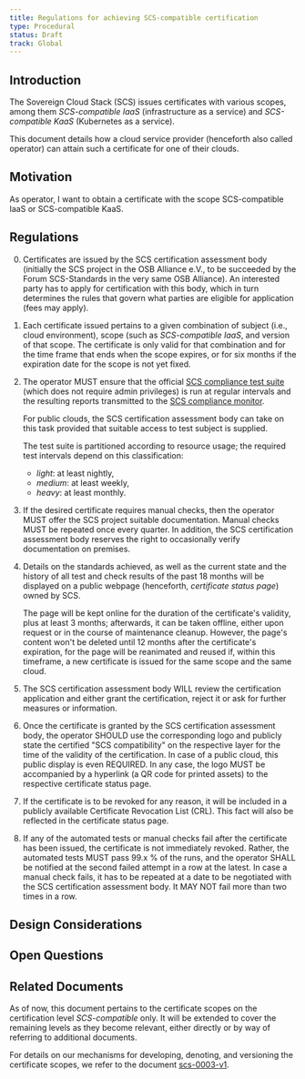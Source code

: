 ```yaml
---
title: Regulations for achieving SCS-compatible certification
type: Procedural
status: Draft
track: Global
---
```


## Introduction

The Sovereign Cloud Stack (SCS) issues certificates with various scopes, among them _SCS-compatible IaaS_ (infrastructure as a service) and _SCS-compatible KaaS_ (Kubernetes as a service).

This document details how a cloud service provider (henceforth also called operator) can attain such a certificate for one of their clouds.

## Motivation

As operator, I want to obtain a certificate with the scope SCS-compatible IaaS or SCS-compatible KaaS.

## Regulations

0. Certificates are issued by the SCS certification assessment body (initially the SCS project in the OSB Alliance e.V., to be succeeded by the Forum SCS-Standards in the very same OSB Alliance). An interested party has to apply for certification with this body, which in turn determines the rules that govern what parties are eligible for application (fees may apply).

1. Each certificate issued pertains to a given combination of subject (i.e., cloud environment), scope (such as _SCS-compatible IaaS_, and version of that scope. The certificate is only valid for that combination and for the time frame that ends when the scope expires, or for six months if the expiration date for the scope is not yet fixed.

2. The operator MUST ensure that the official [SCS compliance test suite](https://github.com/SovereignCloudStack/standards/tree/main/Tests) (which does not require admin privileges) is run at regular intervals and the resulting reports transmitted to the [SCS compliance monitor](https://github.com/SovereignCloudStack/standards/tree/main/compliance-monitor).

   For public clouds, the SCS certification assessment body can take on this task provided that suitable access to test subject is supplied.

   The test suite is partitioned according to resource usage; the required test intervals depend on this classification:

    - _light_: at least nightly,
    - _medium_: at least weekly,
    - _heavy_: at least monthly.

3. If the desired certificate requires manual checks, then the operator MUST offer the SCS project suitable documentation. Manual checks MUST be repeated once every quarter. In addition, the SCS certification assessment body reserves the right to occasionally verify documentation on premises.

4. Details on the standards achieved, as well as the current state and the history of all test and check results of the past 18 months will be displayed on a public webpage (henceforth, _certificate status page_) owned by SCS.

   The page will be kept online for the duration of the certificate's validity, plus at least 3 months; afterwards, it can be taken offline, either upon request or in the course of maintenance cleanup. However, the page's content won't be deleted until 12 months after the certificate's expiration, for the page will be reanimated and reused if, within this timeframe, a new certificate is issued for the same scope and the same cloud.

5. The SCS certification assessment body WILL review the certification application and either grant the certification, reject it or ask for further measures or information.

6. Once the certificate is granted by the SCS certification assessment body, the operator SHOULD use the corresponding logo and publicly state the certified "SCS compatibility" on the respective layer for the time of the validity of the certification. In case of a public cloud, this public display is even REQUIRED. In any case, the logo MUST be accompanied by a hyperlink (a QR code for printed assets) to the respective certificate status page.

7. If the certificate is to be revoked for any reason, it will be included in a publicly available Certificate Revocation List (CRL). This fact will also be reflected in the certificate status page.

8. If any of the automated tests or manual checks fail after the certificate has been issued, the certificate is not immediately revoked. Rather, the automated tests MUST pass 99.x % of the runs, and the operator SHALL be notified at the second failed attempt in a row at the latest. In case a manual check fails, it has to be repeated at a date to be negotiated with the SCS certification assessment body. It MAY NOT fail more than two times in a row.

## Design Considerations

## Open Questions

## Related Documents

As of now, this document pertains to the certificate scopes on the certification level _SCS-compatible_ only. It will be extended to cover the remaining levels as they become relevant, either directly or by way of referring to additional documents.

For details on our mechanisms for developing, denoting, and versioning the certificate scopes, we refer to the document [scs-0003-v1](scs-0003-v1-sovereign-cloud-standards-yaml.md).
